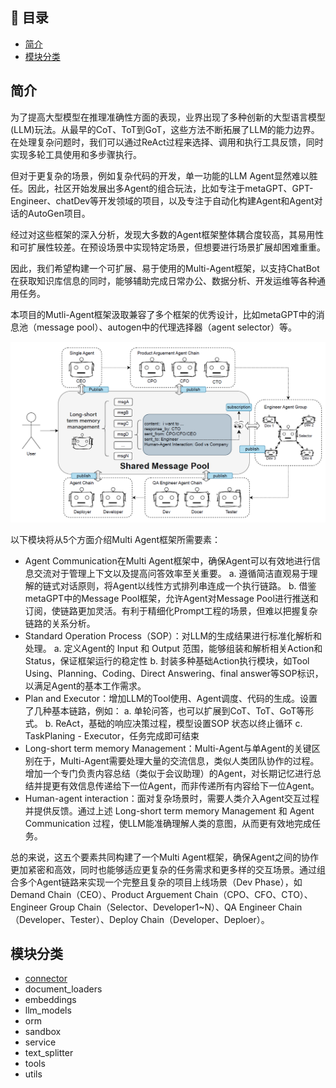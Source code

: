 
## 📜 目录
- [简介](#简介)
- [模块分类](#模块分类)


## 简介

为了提高大型模型在推理准确性方面的表现，业界出现了多种创新的大型语言模型(LLM)玩法。从最早的CoT、ToT到GoT，这些方法不断拓展了LLM的能力边界。在处理复杂问题时，我们可以通过ReAct过程来选择、调用和执行工具反馈，同时实现多轮工具使用和多步骤执行。

但对于更复杂的场景，例如复杂代码的开发，单一功能的LLM Agent显然难以胜任。因此，社区开始发展出多Agent的组合玩法，比如专注于metaGPT、GPT-Engineer、chatDev等开发领域的项目，以及专注于自动化构建Agent和Agent对话的AutoGen项目。

经过对这些框架的深入分析，发现大多数的Agent框架整体耦合度较高，其易用性和可扩展性较差。在预设场景中实现特定场景，但想要进行场景扩展却困难重重。

因此，我们希望构建一个可扩展、易于使用的Multi-Agent框架，以支持ChatBot在获取知识库信息的同时，能够辅助完成日常办公、数据分析、开发运维等各种通用任务。

本项目的Mutli-Agent框架汲取兼容了多个框架的优秀设计，比如metaGPT中的消息池（message pool）、autogen中的代理选择器（agent selector）等。

<div align=center>
  <img src="/sources/docs_imgs/luban.png" alt="图片">
</div>

以下模块将从5个方面介绍Multi Agent框架所需要素：
- Agent Communication在Multi Agent框架中，确保Agent可以有效地进行信息交流对于管理上下文以及提高问答效率至关重要。
  a. 遵循简洁直观易于理解的链式对话原则，将Agent以线性方式排列串连成一个执行链路。
  b. 借鉴metaGPT中的Message Pool框架，允许Agent对Message Pool进行推送和订阅，使链路更加灵活。有利于精细化Prompt工程的场景，但难以把握复杂链路的关系分析。
- Standard Operation Process（SOP）：对LLM的生成结果进行标准化解析和处理。
  a. 定义Agent的 Input 和 Output 范围，能够组装和解析相关Action和Status，保证框架运行的稳定性
  b. 封装多种基础Action执行模块，如Tool Using、Planning、Coding、Direct Answering、final answer等SOP标识，以满足Agent的基本工作需求。 
- Plan and Executor：增加LLM的Tool使用、Agent调度、代码的生成。设置了几种基本链路，例如：
  a. 单轮问答，也可以扩展到CoT、ToT、GoT等形式。
  b. ReAct，基础的响应决策过程，模型设置SOP 状态以终止循环
  c. TaskPlaning - Executor，任务完成即可结束
- Long-short term memory Management：Multi-Agent与单Agent的关键区别在于，Multi-Agent需要处理大量的交流信息，类似人类团队协作的过程。增加一个专门负责内容总结（类似于会议助理）的Agent，对长期记忆进行总结并提更有效信息传递给下一位Agent，而非传递所有内容给下一位Agent。
- Human-agent interaction：面对复杂场景时，需要人类介入Agent交互过程并提供反馈。通过上述 Long-short term memory Management 和 Agent Communication 过程，使LLM能准确理解人类的意图，从而更有效地完成任务。

总的来说，这五个要素共同构建了一个Multi Agent框架，确保Agent之间的协作更加紧密和高效，同时也能够适应更复杂的任务需求和更多样的交互场景。通过组合多个Agent链路来实现一个完整且复杂的项目上线场景（Dev Phase），如Demand Chain（CEO）、Product Arguement Chain（CPO、CFO、CTO）、Engineer Group Chain（Selector、Developer1~N）、QA Engineer Chain（Developer、Tester）、Deploy Chain（Developer、Deploer）。


## 模块分类
- [connector](/sources/readme_docs/coagent/connector.md)
- document_loaders
- embeddings
- llm_models
- orm
- sandbox
- service
- text_splitter
- tools
- utils
